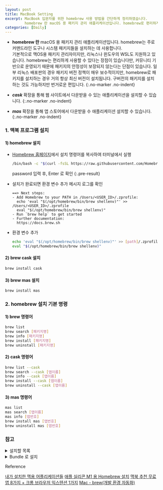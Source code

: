 ```yaml
---
layout: post 
title: MacBook Setting
excerpt: MacBook 입문자를 위한 homebrew 사용 방법을 간단하게 정리하였습니다. 
         homebrew 란 macOS 용 패키지 관리 애플리케이션입니다. homebrew로 편리하게 패키지를 관리하고, 웹 사이트 혹은 앱 스토어에서 다운받을 수 있는 애플리케이션도 다운 받을 수 있습니다.
categories: [Daily]
---
```


- **homebrew 란** macOS 용 패키지 관리 애플리케이션입니다. homebrew는 주로 커맨드라인 도구나 시스템 패키지들을 설치하는 데 사용합니다.   
  기본적으로 맥OS용 패키지 관리자이지만, 리눅스나 윈도우의 WSL도 지원하고 있습니다. homebrew는 편리하게 사용할 수 있다는 장점이 있습니다만, 커뮤니티 기반으로 운영되기 때문에 패키지의 안정성이 보장되지 않는다는 단점이 있습니다. 
  일부 리눅스 배포판의 경우 패키지 버전 정책이 매우 보수적이지만, homebrew로 패키지를 설치하는 경우 거의 항상 최신 버전이 설치됩니다. 구버전의 패키지를 설치하는 것도 가능하지만 번거로운 편입니다.
{:.no-marker .no-indent}

- ***cask*** 확장을 통해 웹 사이트에서 다운받을 수 있는 애플리케이션을 설치할 수 있습니다.
{:.no-marker .no-indent}
- ***mas*** 확장을 통해 앱 스토어에서 다운받을 수 애플리케이션 설치할 수 있습니다.
{:.no-marker .no-indent}

### 1. 맥북 프로그램 설치

#### 1) homebrew 설치
- [Homebrew 홈페이지](https://brew.sh/index_ja)에서 설치 명령어를 복사하여 터미널에서 실행

   ```bash
   /bin/bash -c "$(curl -fsSL https://raw.githubusercontent.com/Homebrew/install/master/install.sh)"
   ```
  password 입력 후, Enter 로 확인
  {:.pre-result}

- 설치가 완료되면 환경 변수 추가 메시지 로그를 확인

  ```text
  ==> Next steps:
  - Add Homebrew to your PATH in /Users/<USER_ID>/.zprofile:
    echo 'eval "$(/opt/homebrew/bin/brew shellenv)"' >> /Users/<USER_ID>/.zprofile
    eval "$(/opt/homebrew/bin/brew shellenv)"
  - Run `brew help` to get started
  - Further documentation:
    https://docs.brew.sh
  ```
  
- 환경 변수 추가

  ```bash
  echo 'eval "$(/opt/homebrew/bin/brew shellenv)"' >> [path]/.zprofile
  eval "$(/opt/homebrew/bin/brew shellenv)"
  ```

#### 2) brew cask 설치
```bash
brew install cask 
```

#### 3) brew mas 설치
```bash
brew install mas 
```

### 2. homebrew 설치 기본 명령

#### 1) brew 명령어
```bash
brew list
brew search [패키지명]
brew info [패키지명]
brew install [패키지명]
brew uninstall [패키지명]
```

#### 2) cask 명령어
```bash
brew list --cask
brew search --cask [앱이름]
brew info --cask [앱이름]
brew install --cask [앱이름]
brew uninstall --cask [앱이름]
```

#### 3) mas 명령어
```bash
mas list
mas search [앱이름]
mas info [앱번호]
brew install mas [앱번호]
brew uninstall mas [앱번호]
```

### 참고
<details>
<summary>설치할 목록</summary>
<div markdown="1">
- brew
  - [x] java
  - [x] git
  - [x] gradle
  - [x] jq : 커맨드라인 JSON 프로세서
  - [x] tree : tree 명령어
- cask
  - [x] chrome
  - [x] slack
  - [x] docker
  - [x] source tree
  - [x] intellij-idea
  - [x] vscode
  - [x] iterm2
  - [x] Spectacle : 화면 분할
  - [x] Karabiner-Elements : 한/영키
  - [x] Alfred : 검색
  - [x] kap : 화면 기록
- mas
  - [x] OneDrive  
  - [x] Excel  
  - [x] Word  
  - [x] Power point
  - [x] Todo
  - [x] kakaotalk
  - [x] Joli of Caffeine : 절전 모드 시간 설정
</div>
</details>

<details>
<summary>Bundle 로 설치</summary>
<div markdown="1">
- brew file 생성 및 실행

  ```bash
  cd ~
  
  # 생성
  brew bundle dump
  
  # 덮어 씌우기
  brew bundle -f dump
  
  # 파일 확인
  cat BrewFile
  
  # 실행
  brew bundle
  ```

</div>
</details>


<div class="post-reference">
  <p>Reference</p>
  <a href="https://youngmind.tistory.com/entry/내가-설치한-맥용-어플리케이션들">내가 설치한 맥용 어플리케이션들</a>
  <a href="https://www.lainyzine.com/ko/article/how-to-install-homebrew-for-m1-apple-silicon">애플 실리콘 M1 용 Homebrew 설치</a>
  <a href="https://www.youtube.com/watch?v=JtduKIxBn4w&t=292s">맥북 추천 무료 앱 8가지 + 크롬 브라우저 익스텐션 1가지</a>
  <a href="https://velog.io/@ruddms936/Mac-brew">Mac - brew(개발 환경 자동화)</a>
</div>
